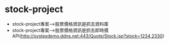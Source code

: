 # stock-project

* stock-project專案-->股票價格資訊是抓去資料庫
* stock-project專案-->股票價格資訊是抓去即時價API(http://systexdemo.ddns.net:443/Quote/Stock.jsp?stock=1234,2330)
